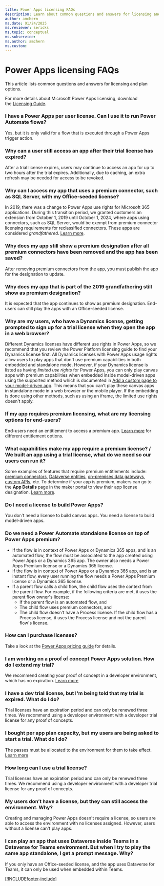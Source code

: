 ```yaml
---
title: Power Apps licensing FAQs
description: Learn about common questions and answers for licensing and plan options.
author: amchern
ms.date: 01/24/2025
ms.reviewer: sericks
ms.topic: conceptual
ms.subservice: 
ms.author: amchern
ms.custom: 
---
```


# Power Apps licensing FAQs

This article lists common questions and answers for licensing and plan options.

For more details about Microsoft Power Apps licensing, download the [Licensing Guide](https://go.microsoft.com/fwlink/?linkid=2085130).

### I have a Power Apps per user license. Can I use it to run Power Automate flows?

Yes, but it is only valid for a flow that is executed through a Power Apps trigger action.

### Why can a user still access an app after their trial license has expired? 

After a trial license expires, users may continue to access an app for up to two hours after the trial expires. Additionally, due to caching, an extra refresh may be needed for access to be revoked. 

### Why can I access my app that uses a premium connector, such as SQL Server, with my Office-seeded license?
In 2019, there was a change to Power Apps use rights for Microsoft 365 applications. During this transition period, we granted customers an extension from October 1, 2019 until October 1, 2024, where apps using connectors, such as SQL Server, would be exempt from premium connector licensing requirements for reclassified connectors. These apps are considered _grandfathered_. [Learn more](powerapps-flow-licensing-faq.md#how-does-the-change-to-power-apps-and-power-automate-use-rights-for-microsoft-365-applications-affect-me-if-i-purchased-the-subscriptions-prior-to-oct-1-2019-will-my-existing-apps-and-power-automate-workflows-continue-to-work). 

### Why does my app still show a premium designation after all premium connectors have been removed and the app has been saved?
After removing premium connectors from the app, you must publish the app for the designation to update. 

### Why does my app that is part of the 2019 grandfathering still show as premium designation?
It is expected that the app continues to show as premium designation. End-users can still play the apps with an Office-seeded license. 

### Why are my users, who have a Dynamics license, getting prompted to sign up for a trial license when they open the app in a web browser?
Different Dynamics licenses have different use rights in Power Apps, so we recommend that you review the Power Platform licensing guide to find your Dynamics license first. All Dynamics licenses with Power Apps usage rights allow users to play apps that don't use premium capabilities in both embedded and standalone mode. However, if your Dynamics license is listed as having _limited use rights_ for Power Apps, you can only play canvas apps with premium capabilities when embedded inside model-driven apps using the supported method which is documented in [Add a custom page to your model-driven app](https://go.microsoft.com/fwlink/?linkid=2301259). This means that you can't play these canvas apps in standalone mode in a web browser or the mobile player. If the embedding is done using other methods, such as using an iframe, the limited use rights doesn't apply.

### If my app requires premium licensing, what are my licensing options for end-users? 
End-users need an entitlement to access a premium app. [Learn more](powerapps-flow-licensing-faq.md#how-is-microsoft-power-apps-licensed) for different entitlement options.

### What capabilities make my app require a premium license? / We built an app using a trial license, what do we need so our users can run it? 
Some examples of features that require premium entitlements include: [premium connectors](https://go.microsoft.com/fwlink/?linkid=2263132), [Dataverse entities](https://go.microsoft.com/fwlink/?linkid=2262772), [on-premises data gateways](https://go.microsoft.com/fwlink/?linkid=2263042), [custom APIs](https://go.microsoft.com/fwlink/?linkid=2263205), etc. To determine if your app is premium, makers can go to the **App Details** page in the maker portal to view their app license designation. [Learn more](https://go.microsoft.com/fwlink/?linkid=2262773). 

### Do I need a license to build Power Apps?
You don't need a license to build canvas apps. You need a license to build model-driven apps.

### Do we need a Power Automate standalone license on top of Power Apps premium?
- If the flow is in context of Power Apps or Dynamics 365 apps, and is an automated flow, the flow must be associated to the app created using Power Apps or a Dynamics 365 app. The owner also needs a Power Apps Premium license or a Dynamics 365 license.
- If the flow is in context of Power Apps or a Dynamics 365 app, and is an instant flow, every user running the flow needs a Power Apps Premium license or a Dynamics 365 license.
- If a parent flow calls a child flow, the child flow uses the context from the parent flow. For example, if the following criteria are met, it uses the parent flow owner's license: 
  - If the parent flow is an automated flow, and
  - The child flow uses premium connectors, and
  - The child flow doesn't have a Process license. If the child flow has a Process license, it uses the Process license and not the parent flow's license. 

### How can I purchase licenses? 
Take a look at the [Power Apps pricing guide](https://go.microsoft.com/fwlink/?linkid=2263206) for details.

### I am working on a proof of concept Power Apps solution. How do I extend my trial? 
We recommend creating your proof of concept in a developer environment, which has no expiration. [Learn more](https://go.microsoft.com/fwlink/?linkid=2262774)  

### I have a dev trial license, but I'm being told that my trial is expired. What do I do?
Trial licenses have an expiration period and can only be renewed three times. We recommend using a developer environment with a developer trial license for any proof of concepts.

### I bought per app plan capacity, but my users are being asked to start a trial. What do I do?
The passes must be allocated to the environment for them to take effect. [Learn more](about-powerapps-perapp.md#step-2-allocate-per-app-plans) 

### How long can I use a trial license? 
Trial licenses have an expiration period and can only be renewed three times. We recommend using a developer environment with a developer trial license for any proof of concepts.

### My users don’t have a license, but they can still access the environment. Why?
Creating and managing Power Apps doesn't require a license, so users are able to access the environment with no licenses assigned. However, users without a license can't play apps.

### I can play an app that uses Dataverse inside Teams in a Dataverse for Teams environment. But when I try to play the same app standalone, I get a prompt message. Why?
If you only have an Office-seeded license, and the app uses Dataverse for Teams, it can only be used when embedded within Teams.

[!INCLUDE[footer-include](../includes/footer-banner.md)]
